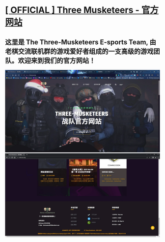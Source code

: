 # [[ OFFICIAL ] Three Musketeers - 官方网站 ](https://tmes.eu.org/)
## 这里是 The Three-Musketeers E-sports Team, 由老棋交流联机群的游戏爱好者组成的一支高级的游戏团队。欢迎来到我们的官方网站！
![image](img/blog/inner_b1.webp)
![image](img/blog/inner_b1-2.webp)


